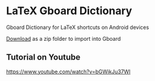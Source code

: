 # LaTeX Gboard Dictionary

Gboard Dictionary for LaTeX shortcuts on Android devices

[Download](https://github.com/eyl327/LaTeX-Gboard-Dictionary/archive/v8.0.zip) as a zip folder to import into Gboard

## Tutorial on Youtube

https://www.youtube.com/watch?v=bGWikJu37WI
